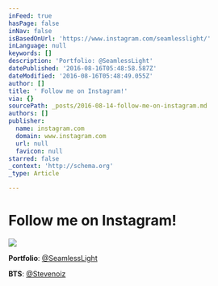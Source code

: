 ```yaml
---
inFeed: true
hasPage: false
inNav: false
isBasedOnUrl: 'https://www.instagram.com/seamlesslight/'
inLanguage: null
keywords: []
description: 'Portfolio: @SeamlessLight'
datePublished: '2016-08-16T05:48:58.587Z'
dateModified: '2016-08-16T05:48:49.055Z'
author: []
title: ' Follow me on Instagram!'
via: {}
sourcePath: _posts/2016-08-14-follow-me-on-instagram.md
authors: []
publisher:
  name: instagram.com
  domain: www.instagram.com
  url: null
  favicon: null
starred: false
_context: 'http://schema.org'
_type: Article

---
```

# Follow me on Instagram!
![](https://imgflo.herokuapp.com/graph/vahj1ThiexotieMo/8bc73953822862862add6f1f2bde9cc4/croprotate.png?cropheight=600&cropwidth=579&degrees=0&input=https%3A%2F%2Fthe-grid-user-content.s3-us-west-2.amazonaws.com%2F3b94635c-8007-40e7-8432-4de5d682386c.png&x=11&y=0)

**Portfolio**: [@SeamlessLight][0]

**BTS**: [@Stevenoiz][1]

[0]: https://www.instagram.com/seamlesslight/
[1]: https://www.instagram.com/stevenoiz/